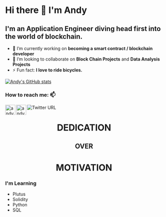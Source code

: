 # Hi there 👋 I'm Andy

## I'm an Application Engineer diving head first into the world of blockchain.

<!--
**andywoodruff6/andywoodruff6** is a ✨ _special_ ✨ repository because its `README.md` (this file) appears on your GitHub profile.
Here are some ideas to get you started: -->

- 🔭 I’m currently working on <b>becoming a smart contract / blockchain developer</b>
- 👯 I’m looking to collaborate on <b>Block Chain Projects</b> and <b>Data Analysis Projects</b>
- ⚡ Fun fact: <b>I love to ride bicycles.</b>

[![Andy's GitHub stats](https://github-readme-stats.vercel.app/api?username=andywoodruff6)](https://github.com/anuraghazra/github-readme-stats)


### How to reach me: 📫

[<img align="left" alt="andywoodruff6 | LinkedIn" width="32px" src="https://cdn.jsdelivr.net/npm/simple-icons@v3/icons/linkedin.svg" />][linkedin]
[<img align="left" alt="andywoodruff6 | Gmail" width="32px" src="https://cdn.jsdelivr.net/npm/simple-icons@v3/icons/gmail.svg" />][gmail]
![Twitter URL](https://img.shields.io/twitter/url?label=Follow%20Me&style=social&url=https%3A%2F%2Ftwitter.com%2FWoodruffAndy)
<br>

# <center>DEDICATION</center>
##  <center>OVER</center>
# <center>MOTIVATION</center>

### I'm Learning
- Plutus 
- Solidity
- Python
- SQL
<br>

[linkedin]: https://www.linkedin.com/in/andrew-woodruff-72b70075/
[twitter]: https://twitter.com/WoodruffAndy
[gmail]: andywoodruff6@gmail.com
